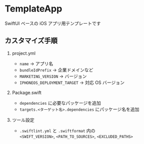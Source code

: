 # TemplateApp

SwiftUI ベースの iOS アプリ用テンプレートです

## カスタマイズ手順

1. project.yml  
   - `name` → アプリ名  
   - `bundleIdPrefix` → 企業ドメインなど  
   - `MARKETING_VERSION` → バージョン  
   - `IPHONEOS_DEPLOYMENT_TARGET` → 対応 OS バージョン

2. Package.swift  
   - `dependencies` に必要なパッケージを追加  
   - `targets.<ターゲット名>.dependencies` にパッケージ名を追加

3. ツール設定  
   - `.swiftlint.yml` と `.swiftformat` 内の  
     `<SWIFT_VERSION>`, `<PATH_TO_SOURCES>`, `<EXCLUDED_PATHS>`